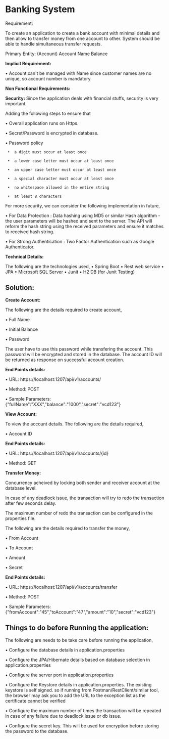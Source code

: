 # Banking System
Requirement: 
 
To create an application to create a bank account with minimal details and then allow to transfer money from one account to other.
System should be able to handle simultaneous transfer requests.
 
Primary Entity: (Account)
Account Name
Balance
 
**Implicit Requirement:** 
 
•	Account can't be managed with Name since customer names are no unique, so account number is mandatory
 
**Non Functional Requirements:**
 
**Security:**  Since the application deals with financial stuffs, security is very important.  

Adding the following steps to ensure that
 
•	Overall application runs on Https.

•	Secret/Password is encrypted in database.

•	Password policy 

     •  a digit must occur at least once
     
     •  a lower case letter must occur at least once
     
     •  an upper case letter must occur at least once
     
     •  a special character must occur at least once
     
     •  no whitespace allowed in the entire string
     
     •  at least 8 characters



For more security, we can consider the following implementation in future,


•	For Data Protection : Data hashing using MD5 or similar Hash algorithm - the user parameters will be hashed and sent to the server. The API will reform the hash string using the received parameters and ensure it matches to received hash string.

• For Strong Authentication : Two Factor Authentication such as Google Authenticator.


**Technical Details:**

The following are the technologies used,
•	Spring Boot
•	Rest web service
•	JPA
•	Microsoft SQL Server
•	Junit
•	H2 DB (for Junit Testing)


## **Solution:**

**Create Account:**

The following are the details required to create account,

• Full Name

• Initial Balance

• Password

The user have to use this password while transfering the account. 
This password will be encrypted and stored in the database.
The account ID will be returned as response on successful account creation.

**End Points details:**

• URL: https://localhost:1207/api/v1/accounts/

• Method: POST

• Sample Parameters: {"fullName":"XXX","balance":"1000","secret":"vcd123"}

**View Account:**

To view the account details. The following are the details required,

• Account ID

**End Points details:**

• URL: https://localhost:1207/api/v1/accounts/{id}

• Method: GET

**Transfer Money:**


Concurrency acheived by locking both sender and receiver account at the database level.

In case of any deadlock issue, the transaction will try to redo the transaction after few seconds delay.

The maximum number of redo the transaction can be configured in the properties file.



The following are the details required to transfer the money,


• From Account

• To Account

• Amount

• Secret

**End Points details:**

• URL: https://localhost:1207/api/v1/accounts/transfer

• Method: POST

• Sample Parameters: {"fromAccount":"45","toAccount":"47","amount":"10","secret":"vcd123"}


## **Things to do before Running the application:**


The following are needs to be take care before running the application,

• Configure the database details in application.properties

• Configure the JPA/Hibernate details based on database selection in application.properties

• Configure the server port in application.properties

• Configure the Keystore details in application.properties.
The existing keystore is self signed. so if running from Postman/RestClient/similar tool, the browser may ask you to add the URL to the exception list as the certificate cannot be verified

• Configure the maximum number of times the transaction will be repeated in case of any failure due to deadlock issue or db issue.

• Configure the secret key. This will be used for encryption before storing the password to the database.






